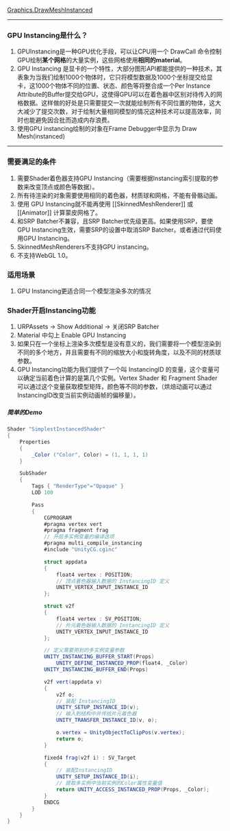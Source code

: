 

[Graphics.DrawMeshInstanced](https://docs.unity3d.com/2021.2/Documentation/ScriptReference/Graphics.DrawMeshInstanced.html)


----

### GPU Instancing是什么？

1. GPUInstancing是一种GPU优化手段，可以让CPU用一个 DrawCall 命令控制GPU绘制**某个网格**的大量实例，这些网格使用**相同的material**。
2. GPU Instancing 是显卡的一个特性，大部分图形API都能提供的一种技术，其表象为当我们绘制1000个物体时，它只将模型数据及1000个坐标提交给显卡，这1000个物体不同的位置、状态、颜色等将整合成一个Per Instance Attribute的Buffer提交给GPU，这使得GPU可以在着色器中区别对待传入的网格数据。这样做的好处是只需要提交一次就能绘制所有不同位置的物体，这大大减少了提交次数，对于绘制大量相同模型的情况这种技术可以提高效率，同时也能避免因合批而造成内存浪费。
3. 使用GPU instancing绘制的对象在Frame Debugger中显示为 Draw Mesh(instanced)



----

### 需要满足的条件

1. 需要Shader着色器支持GPU Instancing（需要根据Instancing索引提取的参数来改变顶点或颜色等数据）。
2. 所有待渲染的对象需要使用相同的着色器，材质球和网格，不能有骨骼动画。
3. 使用 GPU Instancing就不能再使用 [[SkinnedMeshRenderer]] 或 [[Animator]] 计算蒙皮网格了。
4. 和SRP Batcher不兼容，且SRP Batcher优先级更高。如果使用SRP，要使GPU Instancing生效，需要SRP的设置中取消SRP Batcher。或者通过代码使用GPU Instancing。
5. SkinnedMeshRenderers不支持GPU instancing。
6. 不支持WebGL 1.0。


### 适用场景

1. GPU Instancing更适合同一个模型渲染多次的情况


### Shader开启Instancing功能

1. URPAssets -> Show Additional -> 关闭SRP Batcher
2. Material 中勾上 Enable GPU Instancing
3. 如果只在一个坐标上渲染多次模型是没有意义的，我们需要将一个模型渲染到不同的多个地方，并且需要有不同的缩放大小和旋转角度，以及不同的材质球参数。
4. GPU Instancing功能为我们提供了一个叫 InstancingID 的变量，这个变量可以确定当前着色计算的是第几个实例。Vertex Shader 和 Fragment Shader 可以通过这个变量获取模型矩阵，颜色等不同的参数，（烘焙动画可以通过InstancingID改变当前实例动画帧的偏移量）。

##### 简单的Demo

```cs
Shader "SimplestInstancedShader"
{
    Properties
    {
        _Color ("Color", Color) = (1, 1, 1, 1)
    }

    SubShader
    {
        Tags { "RenderType"="Opaque" }
        LOD 100

        Pass
        {
            CGPROGRAM
            #pragma vertex vert
            #pragma fragment frag
            // 开启多实例变量的编译选项
            #pragma multi_compile_instancing 
            #include "UnityCG.cginc"

            struct appdata
            {
                float4 vertex : POSITION;
                // 顶点着色器输入数据的 InstancingID 定义
                UNITY_VERTEX_INPUT_INSTANCE_ID 
            };

            struct v2f
            {
                float4 vertex : SV_POSITION;
                // 片元着色器输入数据的 InstancingID 定义
                UNITY_VERTEX_INPUT_INSTANCE_ID 
            };

            // 定义需要用到的多实例变量参数
            UNITY_INSTANCING_BUFFER_START(Props) 
                UNITY_DEFINE_INSTANCED_PROP(float4, _Color)
            UNITY_INSTANCING_BUFFER_END(Props)

            v2f vert(appdata v)
            {
                v2f o;
                // 装配 InstancingID
                UNITY_SETUP_INSTANCE_ID(v); 
                // 输入到结构中并传给片元着色器
                UNITY_TRANSFER_INSTANCE_ID(v, o); 

                o.vertex = UnityObjectToClipPos(v.vertex);
                return o;
            }

            fixed4 frag(v2f i) : SV_Target
            {
                // 装配InstancingID
                UNITY_SETUP_INSTANCE_ID(i);
                // 提取多实例中当前实例的Color属性变量值
                return UNITY_ACCESS_INSTANCED_PROP(Props, _Color); 
            }
            ENDCG
        }
    }
}
```
